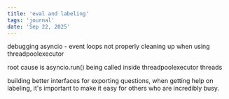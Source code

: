 ```yaml
---
title: 'eval and labeling'
tags: 'journal'
date: 'Sep 22, 2025'
---
```


debugging asyncio - event loops not properly cleaning up when using threadpoolexecutor

root cause is asyncio.run() being called inside threadpoolexecutor threads

building better interfaces for exporting questions, when getting help on labeling, it's important to make it easy for others who are incredibly busy.
